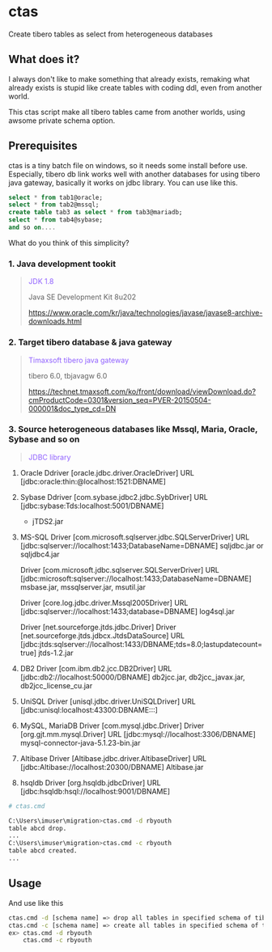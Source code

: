 # ctas
Create tibero tables as select from heterogeneous databases

## What does it?
I always don't like to make something that already exists, remaking what already exists is stupid like create tables with coding ddl, even from another world.

This ctas script make all tibero tables came from another worlds, using awsome private schema option.

## Prerequisites
ctas is a tiny batch file on windows, so it needs some install before use.
Especially, tibero db link works well with another databases for using tibero java gateway, basically it works on jdbc library.
You can use like this.
```sql
select * from tab1@oracle;
select * from tab2@mssql;
create table tab3 as select * from tab3@mariadb;
select * from tab4@sybase; 
and so on....
```

What do you think of this simplicity?

### 1. Java development tookit
> <span style='color: #9061ff'> JDK 1.8 </spqn>
>
> Java SE Development Kit 8u202
>
> https://www.oracle.com/kr/java/technologies/javase/javase8-archive-downloads.html
>
### 2. Target tibero database & java gateway
>
> <span style='color: #9061ff'> Timaxsoft tibero java gateway </spqn>
>
> tibero 6.0, tbjavagw 6.0
>
> https://technet.tmaxsoft.com/ko/front/download/viewDownload.do?cmProductCode=0301&version_seq=PVER-20150504-000001&doc_type_cd=DN
### 3. Source heterogeneous databases like Mssql, Maria, Oracle, Sybase and so on
>
> <span style='color: #9061ff'> JDBC library </spqn>
>
1. Oracle
   Ddriver [oracle.jdbc.driver.OracleDriver]
   URL     [jdbc:oracle:thin:@localhost:1521:DBNAME]

2. Sybase
   Ddriver [com.sybase.jdbc2.jdbc.SybDriver]
   URL     [jdbc:sybase:Tds:localhost:5001/DBNAME]
   * jTDS2.jar

3. MS-SQL
   Driver [com.microsoft.sqlserver.jdbc.SQLServerDriver]
   URL   [jdbc:sqlserver://localhost:1433;DatabaseName=DBNAME]
   sqljdbc.jar or sqljdbc4.jar

   Driver [com.microsoft.jdbc.sqlserver.SQLServerDriver]
   URL   [jdbc:microsoft:sqlserver://localhost:1433;DatabaseName=DBNAME]
   msbase.jar, mssqlserver.jar, msutil.jar

   Driver [core.log.jdbc.driver.Mssql2005Driver]
   URL   [jdbc:sqlserver://localhost:1433;database=DBNAME]
   log4sql.jar

   Driver [net.sourceforge.jtds.jdbc.Driver]
   Driver [net.sourceforge.jtds.jdbcx.JtdsDataSource]
   URL   [jdbc:jtds:sqlserver://localhost:1433/DBNAME;tds=8.0;lastupdatecount=true]
   jtds-1.2.jar

4. DB2
   Driver [com.ibm.db2.jcc.DB2Driver]
   URL   [jdbc:db2://localhost:50000/DBNAME]
   db2jcc.jar, db2jcc_javax.jar, db2jcc_license_cu.jar

5. UniSQL
   Driver [unisql.jdbc.driver.UniSQLDriver]
   URL   [jdbc:unisql:localhost:43300:DBNAME:::]

6. MySQL, MariaDB
   Driver [com.mysql.jdbc.Driver]
   Driver [org.gjt.mm.mysql.Driver]
   URL   [jdbc:mysql://localhost:3306/DBNAME]
   mysql-connector-java-5.1.23-bin.jar

7. Altibase
   Driver [Altibase.jdbc.driver.AltibaseDriver]
   URL   [jdbc:Altibase://localhost:20300/DBNAME]
   Altibase.jar

8. hsqldb
   Driver [org.hsqldb.jdbcDriver]
   URL   [jdbc:hsqldb:hsql://localhost:9001/DBNAME]
>

```bash
# ctas.cmd 

C:\Users\imuser\migration>ctas.cmd -d rbyouth
table abcd drop.
...
C:\Users\imuser\migration>ctas.cmd -c rbyouth
table abcd created.
...
```
## Usage
And use like this
```bash
ctas.cmd -d [schema name] => drop all tables in specified schema of tibero
ctas.cmd -c [schema name] => create all tables in specified schema of tibero
ex> ctas.cmd -d rbyouth
    ctas.cmd -c rbyouth
